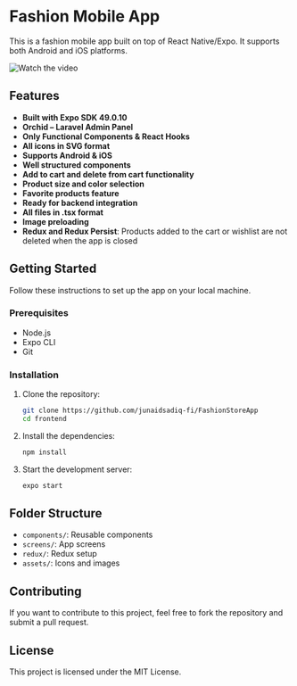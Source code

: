# Fashion Mobile App

This is a fashion mobile app built on top of React Native/Expo. It supports both Android and iOS platforms.

![Watch the video](./sample.gif)

## Features

- **Built with Expo SDK 49.0.10**
- **Orchid – Laravel Admin Panel**
- **Only Functional Components & React Hooks**
- **All icons in SVG format**
- **Supports Android & iOS**
- **Well structured components**
- **Add to cart and delete from cart functionality**
- **Product size and color selection**
- **Favorite products feature**
- **Ready for backend integration**
- **All files in .tsx format**
- **Image preloading**
- **Redux and Redux Persist**: Products added to the cart or wishlist are not deleted when the app is closed


## Getting Started

Follow these instructions to set up the app on your local machine.

### Prerequisites

- Node.js
- Expo CLI
- Git

### Installation

1. Clone the repository:
    ```bash
    git clone https://github.com/junaidsadiq-fi/FashionStoreApp
    cd frontend
    ```

2. Install the dependencies:
    ```bash
    npm install
    ```

3. Start the development server:
    ```bash
    expo start
    ```

## Folder Structure

- `components/`: Reusable components
- `screens/`: App screens
- `redux/`: Redux setup
- `assets/`: Icons and images

## Contributing

If you want to contribute to this project, feel free to fork the repository and submit a pull request.

## License

This project is licensed under the MIT License.
